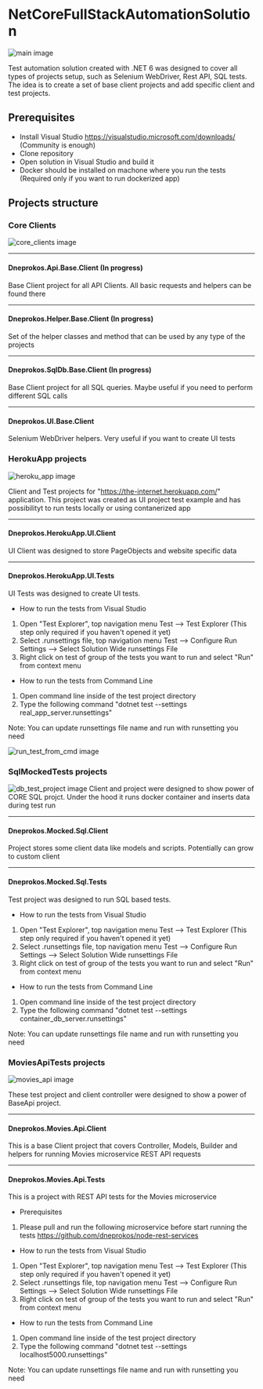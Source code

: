 # NetCoreFullStackAutomationSolution
![main image](/images/main.png)  

Test automation solution created with .NET 6 was designed to cover all types of projects setup,
such as Selenium WebDriver, Rest API, SQL tests.
The idea is to create a set of base client projects and add specific client and test projects.

## Prerequisites
- Install Visual Studio https://visualstudio.microsoft.com/downloads/ (Community is enough)
- Clone repository
- Open solution in Visual Studio and build it
- Docker should be installed on machone where you run the tests (Required only if you want to run dockerized app)

## Projects structure

### Core Clients
![core_clients image](/images/core_clients.png) 

-----------------------------------------------------------------------------------------------
#### Dneprokos.Api.Base.Client (In progress)
Base Client project for all API Clients. All basic requests and helpers can be found there

-----------------------------------------------------------------------------------------------
#### Dneprokos.Helper.Base.Client (In progress)
Set of the helper classes and method that can be used by any type of the projects

-----------------------------------------------------------------------------------------------
#### Dneprokos.SqlDb.Base.Client (In progress)
Base Client project for all SQL queries. Maybe useful if you need to perform different SQL calls 

-----------------------------------------------------------------------------------------------
#### Dneprokos.UI.Base.Client
Selenium WebDriver helpers. Very useful if you want to create UI tests


### HerokuApp projects
![heroku_app image](/images/heroku_app.png) 

Client and Test projects for "https://the-internet.herokuapp.com/" application. 
This project was created as UI project test example and has possibilityt to run tests locally or using contanerized app

-----------------------------------------------------------------------------------------------
#### Dneprokos.HerokuApp.UI.Client
UI Client was designed to store PageObjects and website specific data

-----------------------------------------------------------------------------------------------
#### Dneprokos.HerokuApp.UI.Tests
UI Tests was designed to create UI tests.

- How to run the tests from Visual Studio

1) Open "Test Explorer", top navigation menu Test --> Test Explorer (This step only required if you haven't opened it yet)
2) Select .runsettings file, top navigation menu Test --> Configure Run Settings --> Select Solution Wide runsettings File
3) Right click on test of group of the tests you want to run and select "Run" from context menu

- How to run the tests from Command Line

1) Open command line inside of the test project directory
2) Type the following command "dotnet test --settings real_app_server.runsettings"

Note: You can update runsettings file name and run with runsetting you need

![run_test_from_cmd image](/images/run_test_from_cmd.png)

### SqlMockedTests projects
![db_test_project image](/images/db_test_project.png) 
Client and project were designed to show power of CORE SQL projct. Under the hood it runs docker container and inserts data during test run

-----------------------------------------------------------------------------------------------
#### Dneprokos.Mocked.Sql.Client
Project stores some client data like models and scripts. Potentially can grow to custom client

-----------------------------------------------------------------------------------------------
#### Dneprokos.Mocked.Sql.Tests
Test project was designed to run SQL based tests.

- How to run the tests from Visual Studio

1) Open "Test Explorer", top navigation menu Test --> Test Explorer (This step only required if you haven't opened it yet)
2) Select .runsettings file, top navigation menu Test --> Configure Run Settings --> Select Solution Wide runsettings File
3) Right click on test of group of the tests you want to run and select "Run" from context menu

- How to run the tests from Command Line

1) Open command line inside of the test project directory
2) Type the following command "dotnet test --settings container_db_server.runsettings"

Note: You can update runsettings file name and run with runsetting you need


### MoviesApiTests projects
![movies_api image](/images/movies_api.png) 

These test project and client controller were designed to show a power of BaseApi project.

-----------------------------------------------------------------------------------------------
#### Dneprokos.Movies.Api.Client
This is a base Client project that covers Controller, Models, Builder and helpers for running Movies microservice REST API requests

-----------------------------------------------------------------------------------------------
#### Dneprokos.Movies.Api.Tests
This is a project with REST API tests for the Movies microservice

- Prerequisites

1) Please pull and run the following microservice before start running the tests https://github.com/dneprokos/node-rest-services

- How to run the tests from Visual Studio

1) Open "Test Explorer", top navigation menu Test --> Test Explorer (This step only required if you haven't opened it yet)
2) Select .runsettings file, top navigation menu Test --> Configure Run Settings --> Select Solution Wide runsettings File
3) Right click on test of group of the tests you want to run and select "Run" from context menu

- How to run the tests from Command Line

1) Open command line inside of the test project directory
2) Type the following command "dotnet test --settings localhost5000.runsettings"

Note: You can update runsettings file name and run with runsetting you need
